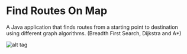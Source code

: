 # Find Routes On Map
A Java application that finds routes from a starting point to destination using different graph algorithms.
(Breadth First Search, Dijkstra and A*)

![alt tag](https://github.com/shubham0677/FindRoutesOnMap--UCSDGraphs/blob/master/Image/UCSDGraphs.jpg)
